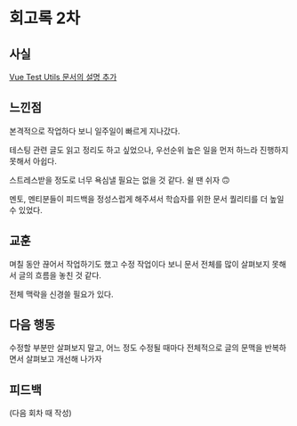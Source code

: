 # 회고록 2차

## 사실

[Vue Test Utils 문서의 설명 추가](https://github.com/joshua1988/vue-camp/pull/53)

## 느낀점

본격적으로 작업하다 보니 일주일이 빠르게 지나갔다.

테스팅 관련 글도 읽고 정리도 하고 싶었으나, 우선순위 높은 일을 먼저 하느라 진행하지 못해서 아쉽다.

스트레스받을 정도로 너무 욕심낼 필요는 없을 것 같다. 쉴 땐 쉬자 🙃

멘토, 멘티분들이 피드백을 정성스럽게 해주셔서 학습자를 위한 문서 퀄리티를 더 높일 수 있었다.

## 교훈

며칠 동안 끊어서 작업하기도 했고 수정 작업이다 보니 문서 전체를 많이 살펴보지 못해서 글의 흐름을 놓친 것 같다.

전체 맥락을 신경쓸 필요가 있다.

## 다음 행동

수정할 부분만 살펴보지 말고, 어느 정도 수정될 때마다 전체적으로 글의 문맥을 반복하면서 살펴보고 개선해 나가자

## 피드백

(다음 회차 때 작성)
